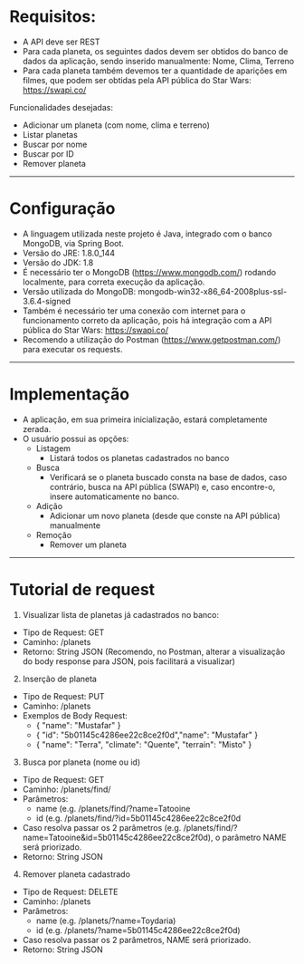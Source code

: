 # Requisitos:

- A API deve ser REST
- Para cada planeta, os seguintes dados devem ser obtidos do banco de dados da aplicação, sendo inserido manualmente:
Nome, Clima, Terreno
- Para cada planeta também devemos ter a quantidade de aparições em filmes, que podem ser obtidas pela API pública do Star Wars:  https://swapi.co/

Funcionalidades desejadas: 

- Adicionar um planeta (com nome, clima e terreno)
- Listar planetas
- Buscar por nome
- Buscar por ID
- Remover planeta

-----------------------------------------------------------------------------------------------------------

# Configuração

- A linguagem utilizada neste projeto é Java, integrado com o banco MongoDB, via Spring Boot.
- Versão do JRE: 1.8.0_144
- Versão do JDK: 1.8
- É necessário ter o MongoDB (https://www.mongodb.com/) rodando localmente, para correta execução da aplicação.
- Versão utilizada do MongoDB: mongodb-win32-x86_64-2008plus-ssl-3.6.4-signed
- Também é necessário ter uma conexão com internet para o funcionamento correto da aplicação, pois há integração com a API pública do Star Wars: https://swapi.co/
- Recomendo a utilização do Postman (https://www.getpostman.com/) para executar os requests.

-----------------------------------------------------------------------------------------------------------

# Implementação

- A aplicação, em sua primeira inicialização, estará completamente zerada.
- O usuário possui as opções:
	- Listagem
		- Listará todos os planetas cadastrados no banco
	- Busca
		- Verificará se o planeta buscado consta na base de dados, caso contrário, busca na API pública (SWAPI) e, caso encontre-o, insere automaticamente no banco.
	- Adição
		- Adicionar um novo planeta (desde que conste na API pública) manualmente
	- Remoção
		- Remover um planeta

-----------------------------------------------------------------------------------------------------------

# Tutorial de request

1) Visualizar lista de planetas já cadastrados no banco:
- Tipo de Request: GET
- Caminho: /planets 
- Retorno: String JSON (Recomendo, no Postman, alterar a visualização do body response para JSON, pois facilitará a visualizar)

2) Inserção de planeta
- Tipo de Request: PUT
- Caminho: /planets
- Exemplos de Body Request:
  - { "name": "Mustafar" }
  - { "id": "5b01145c4286ee22c8ce2f0d","name": "Mustafar" }
  - { "name": "Terra", "climate": "Quente", "terrain": "Misto" }

3) Busca por planeta (nome ou id)
- Tipo de Request: GET
- Caminho: /planets/find/
- Parâmetros:
	- name (e.g. /planets/find/?name=Tatooine
	- id (e.g. /planets/find/?id=5b01145c4286ee22c8ce2f0d
- Caso resolva passar os 2 parâmetros (e.g. /planets/find/?name=Tatooine&id=5b01145c4286ee22c8ce2f0d), o parâmetro NAME será priorizado.
- Retorno: String JSON

4) Remover planeta cadastrado
- Tipo de Request: DELETE
- Caminho: /planets
- Parâmetros:
	- name (e.g. /planets/?name=Toydaria)
	- id (e.g. /planets/?name=5b01145c4286ee22c8ce2f0d)
- Caso resolva passar os 2 parâmetros, NAME será priorizado.
- Retorno: String JSON
